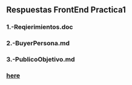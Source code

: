 ## Respuestas FrontEnd Practica1

### 1.-Reqierimientos.doc   
### 2.-BuyerPersona.md
### 3.-PublicoObjetivo.md
### [here](frontend-practica1/4.-WireFrame.md)


